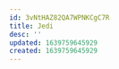 ```yaml
---
id: 3vNtHAZ82QA7WPNKCgC7R
title: Jedi
desc: ''
updated: 1639759645929
created: 1639759645929
---
```


